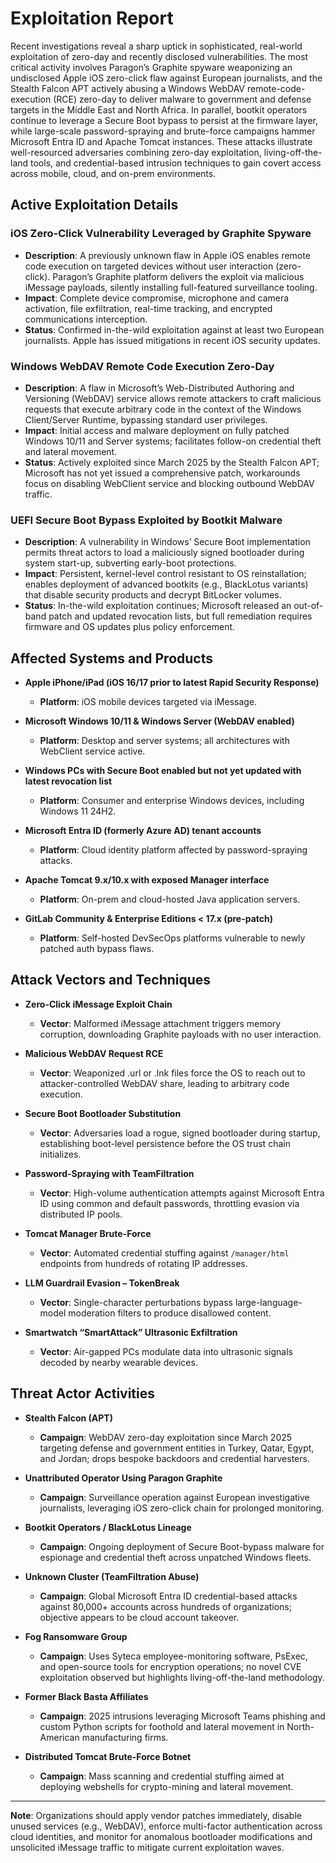 # Exploitation Report

Recent investigations reveal a sharp uptick in sophisticated, real-world exploitation of zero-day and recently disclosed vulnerabilities. The most critical activity involves Paragon’s Graphite spyware weaponizing an undisclosed Apple iOS zero-click flaw against European journalists, and the Stealth Falcon APT actively abusing a Windows WebDAV remote-code-execution (RCE) zero-day to deliver malware to government and defense targets in the Middle East and North Africa. In parallel, bootkit operators continue to leverage a Secure Boot bypass to persist at the firmware layer, while large-scale password-spraying and brute-force campaigns hammer Microsoft Entra ID and Apache Tomcat instances. These attacks illustrate well-resourced adversaries combining zero-day exploitation, living-off-the-land tools, and credential-based intrusion techniques to gain covert access across mobile, cloud, and on-prem environments.

## Active Exploitation Details

### iOS Zero-Click Vulnerability Leveraged by Graphite Spyware
- **Description**: A previously unknown flaw in Apple iOS enables remote code execution on targeted devices without user interaction (zero-click). Paragon’s Graphite platform delivers the exploit via malicious iMessage payloads, silently installing full-featured surveillance tooling.  
- **Impact**: Complete device compromise, microphone and camera activation, file exfiltration, real-time tracking, and encrypted communications interception.  
- **Status**: Confirmed in-the-wild exploitation against at least two European journalists. Apple has issued mitigations in recent iOS security updates.

### Windows WebDAV Remote Code Execution Zero-Day
- **Description**: A flaw in Microsoft’s Web-Distributed Authoring and Versioning (WebDAV) service allows remote attackers to craft malicious requests that execute arbitrary code in the context of the Windows Client/Server Runtime, bypassing standard user privileges.  
- **Impact**: Initial access and malware deployment on fully patched Windows 10/11 and Server systems; facilitates follow-on credential theft and lateral movement.  
- **Status**: Actively exploited since March 2025 by the Stealth Falcon APT; Microsoft has not yet issued a comprehensive patch, workarounds focus on disabling WebClient service and blocking outbound WebDAV traffic.

### UEFI Secure Boot Bypass Exploited by Bootkit Malware
- **Description**: A vulnerability in Windows’ Secure Boot implementation permits threat actors to load a maliciously signed bootloader during system start-up, subverting early-boot protections.  
- **Impact**: Persistent, kernel-level control resistant to OS reinstallation; enables deployment of advanced bootkits (e.g., BlackLotus variants) that disable security products and decrypt BitLocker volumes.  
- **Status**: In-the-wild exploitation continues; Microsoft released an out-of-band patch and updated revocation lists, but full remediation requires firmware and OS updates plus policy enforcement.

## Affected Systems and Products

- **Apple iPhone/iPad (iOS 16/17 prior to latest Rapid Security Response)**  
  - **Platform**: iOS mobile devices targeted via iMessage.

- **Microsoft Windows 10/11 & Windows Server (WebDAV enabled)**  
  - **Platform**: Desktop and server systems; all architectures with WebClient service active.

- **Windows PCs with Secure Boot enabled but not yet updated with latest revocation list**  
  - **Platform**: Consumer and enterprise Windows devices, including Windows 11 24H2.

- **Microsoft Entra ID (formerly Azure AD) tenant accounts**  
  - **Platform**: Cloud identity platform affected by password-spraying attacks.

- **Apache Tomcat 9.x/10.x with exposed Manager interface**  
  - **Platform**: On-prem and cloud-hosted Java application servers.

- **GitLab Community & Enterprise Editions < 17.x (pre-patch)**  
  - **Platform**: Self-hosted DevSecOps platforms vulnerable to newly patched auth bypass flaws.

## Attack Vectors and Techniques

- **Zero-Click iMessage Exploit Chain**  
  - **Vector**: Malformed iMessage attachment triggers memory corruption, downloading Graphite payloads with no user interaction.

- **Malicious WebDAV Request RCE**  
  - **Vector**: Weaponized .url or .lnk files force the OS to reach out to attacker-controlled WebDAV share, leading to arbitrary code execution.

- **Secure Boot Bootloader Substitution**  
  - **Vector**: Adversaries load a rogue, signed bootloader during startup, establishing boot-level persistence before the OS trust chain initializes.

- **Password-Spraying with TeamFiltration**  
  - **Vector**: High-volume authentication attempts against Microsoft Entra ID using common and default passwords, throttling evasion via distributed IP pools.

- **Tomcat Manager Brute-Force**  
  - **Vector**: Automated credential stuffing against `/manager/html` endpoints from hundreds of rotating IP addresses.

- **LLM Guardrail Evasion – TokenBreak**  
  - **Vector**: Single-character perturbations bypass large-language-model moderation filters to produce disallowed content.

- **Smartwatch “SmartAttack” Ultrasonic Exfiltration**  
  - **Vector**: Air-gapped PCs modulate data into ultrasonic signals decoded by nearby wearable devices.

## Threat Actor Activities

- **Stealth Falcon (APT)**  
  - **Campaign**: WebDAV zero-day exploitation since March 2025 targeting defense and government entities in Turkey, Qatar, Egypt, and Jordan; drops bespoke backdoors and credential harvesters.

- **Unattributed Operator Using Paragon Graphite**  
  - **Campaign**: Surveillance operation against European investigative journalists, leveraging iOS zero-click chain for prolonged monitoring.

- **Bootkit Operators / BlackLotus Lineage**  
  - **Campaign**: Ongoing deployment of Secure Boot-bypass malware for espionage and credential theft across unpatched Windows fleets.

- **Unknown Cluster (TeamFiltration Abuse)**  
  - **Campaign**: Global Microsoft Entra ID credential-based attacks against 80,000+ accounts across hundreds of organizations; objective appears to be cloud account takeover.

- **Fog Ransomware Group**  
  - **Campaign**: Uses Syteca employee-monitoring software, PsExec, and open-source tools for encryption operations; no novel CVE exploitation observed but highlights living-off-the-land methodology.

- **Former Black Basta Affiliates**  
  - **Campaign**: 2025 intrusions leveraging Microsoft Teams phishing and custom Python scripts for foothold and lateral movement in North-American manufacturing firms.

- **Distributed Tomcat Brute-Force Botnet**  
  - **Campaign**: Mass scanning and credential stuffing aimed at deploying webshells for crypto-mining and lateral movement.

---

**Note**: Organizations should apply vendor patches immediately, disable unused services (e.g., WebDAV), enforce multi-factor authentication across cloud identities, and monitor for anomalous bootloader modifications and unsolicited iMessage traffic to mitigate current exploitation waves.